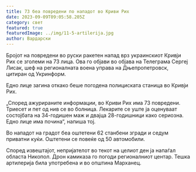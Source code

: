 ```yaml
---
title: 73 беа повредени по нападот во Криви Рих
date: 2023-09-09T09:05:58.205Z
category: свет
featured: true
featuredImage: ../img/11-5-artilerija.jpg
author: Вардарски
---
```

Бројот на повредени во руски ракетен напад врз украинскиот Кривји Рих се зголеми на 73 лица. Ова го објави во објава на Телеграма Сергеј Лисак, шеф на регионалната воена управа на Дњепропетровск, цитиран од Укринформ.

Едно лице загина откако беше погодена полициската станица во Кривји Рих.

„Според ажурираните информации, во Криви Рих има 73 повредени. Триесет и пет од нив се во болница. Лекарите се уште ја оценуваат состојбата на 34-годишен маж и двајца 28-годишници како сериозна. Едно лице има почина“, напиша тој.

Во нападот на градот беа оштетени 62 станбени згради и седум приватни куќи. Оштетени се повеќе од 50 автомобили.

Според извештајот, непријателот во текот на целиот ден ја напаѓал областа Никопол. Дрон камиказа го погоди регионалниот центар. Тешка артилерија била употребена и во општина Марханец.